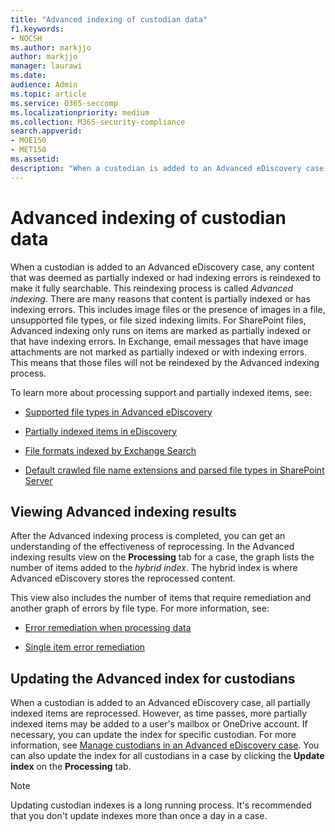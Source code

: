 ```yaml
---
title: "Advanced indexing of custodian data"
f1.keywords:
- NOCSH
ms.author: markjjo
author: markjjo
manager: laurawi
ms.date: 
audience: Admin
ms.topic: article
ms.service: O365-seccomp
ms.localizationpriority: medium
ms.collection: M365-security-compliance 
search.appverid: 
- MOE150
- MET150
ms.assetid: 
description: "When a custodian is added to an Advanced eDiscovery case, any content that was deemed as partially indexed is reprocessed to make it fully searchable."
---
```


# Advanced indexing of custodian data

When a custodian is added to an Advanced eDiscovery case, any content that was deemed as partially indexed or had indexing errors is reindexed to make it fully searchable.  This reindexing process is called *Advanced indexing*. There are many reasons that content is partially indexed or has indexing errors. This includes image files or the presence of images in a file, unsupported file types, or file sized indexing limits. For SharePoint files, Advanced indexing only runs on items are marked as partially indexed or that have indexing errors. In Exchange, email messages that have image attachments are not marked as partially indexed or with indexing errors. This means that those files will not be reindexed by the Advanced indexing process.

To learn more about processing support and partially indexed items, see:

- [Supported file types in Advanced eDiscovery](supported-filetypes-ediscovery20.md)

- [Partially indexed items in eDiscovery](partially-indexed-items-in-content-search.md)

- [File formats indexed by Exchange Search](/exchange/file-formats-indexed-by-exchange-search-exchange-2013-help)

- [Default crawled file name extensions and parsed file types in SharePoint Server](/SharePoint/technical-reference/default-crawled-file-name-extensions-and-parsed-file-types)

## Viewing Advanced indexing results

After the Advanced indexing process is completed, you can get an understanding of the effectiveness of reprocessing.  In the Advanced indexing results view on the **Processing** tab for a case, the graph lists the number of items added to the *hybrid index*.  The hybrid index is where Advanced eDiscovery stores the reprocessed content.

This view  also includes the number of items that require remediation and another graph of errors by file type. For more information, see:

- [Error remediation when processing data](error-remediation-when-processing-data-in-advanced-ediscovery.md)

- [Single item error remediation](single-item-error-remediation.md)

## Updating the Advanced index for custodians

When a custodian is added to an Advanced eDiscovery case, all partially indexed items are reprocessed. However, as time passes, more partially indexed items may be added to a user's mailbox or OneDrive account.  If necessary, you can update the index for specific custodian. For more information, see [Manage custodians in an Advanced eDiscovery case](manage-new-custodians.md#reindex-custodian-data). You can also update the index for all custodians in a case by clicking the **Update index** on the **Processing** tab.

> [!NOTE]
> Updating custodian indexes is a long running process. It's recommended that you don't update indexes more than once a day in a case.
